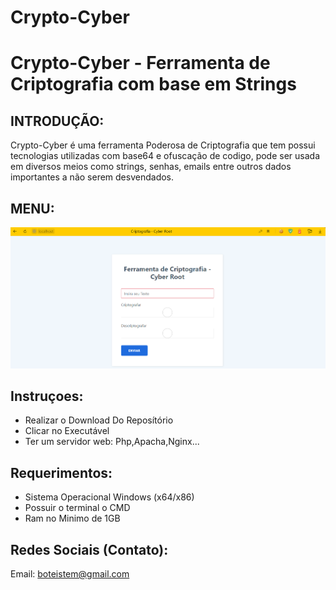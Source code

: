 # Crypto-Cyber

# Crypto-Cyber - Ferramenta de Criptografia com base em Strings

## INTRODUÇÃO:

Crypto-Cyber é uma ferramenta Poderosa de Criptografia que tem possui tecnologias utilizadas com base64 e ofuscação de codigo, pode ser usada em diversos meios como strings, senhas, emails entre outros dados importantes a não serem desvendados.

## MENU:
![Interface Do Crypto-Cyber](https://raw.githubusercontent.com/Cyber-Root0/Crypto-Cyber/main/crypto.png)



## Instruçoes:
- Realizar o Download Do Reposítório 
- Clicar no Executável
- Ter um servidor web: Php,Apacha,Nginx...

## Requerimentos:

- Sistema Operacional Windows (x64/x86)
- Possuir o terminal o CMD
- Ram no Minimo de 1GB

## Redes Sociais (Contato):

Email: boteistem@gmail.com


